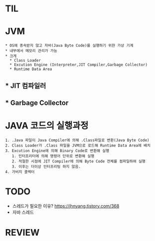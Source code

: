 # TIL

# JVM
    * OS에 종속받지 않고 자바(Java Byte Code)를 실행하기 위한 가상 기계
    * 내부에서 메모리 관리가 가능
    * 크게 
      * Class Loader
      * Excution Engine (Interpreter,JIT Compiler,Garbage Collector)
      * Runtime Data Area

## * JIT 컴파일러

## * Garbage Collector

# JAVA 코드의 실행과정
    1. .Java 파일이 Java Compiler에 의해 .Class파일로 변환(Java Byte Code)
    2. Class Loader가 .Class 파일을 JVM으로 로드해 Runtime Data Area에 배치
    3. Excution Engine에 의해 Binary Code로 변환해 실행 
       1. 인터프리터에 의해 명령어 단위로 변환해 실행
       2. 적절한 시점에 JIT Compiler에 의해 Byte Code 전체를 컴파일하여 실행
       3. 이후는 더이상 인터프리팅 하지 않음.
    4. 가비지 콜렉터



# TODO
* 스레드가 필요한 이유? https://jhnyang.tistory.com/368
* 자바 스레드
  
# REVIEW
